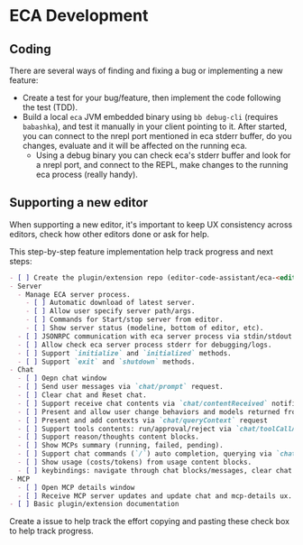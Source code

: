 # ECA Development

## Coding 

There are several ways of finding and fixing a bug or implementing a new feature:

- Create a test for your bug/feature, then implement the code following the test (TDD).
- Build a local `eca` JVM embedded binary using `bb debug-cli` (requires `babashka`), and test it manually in your client pointing to it. After started, you can connect to the nrepl port mentioned in eca stderr buffer, do you changes, evaluate and it will be affected on the running eca.
  - Using a debug binary you can check eca's stderr buffer and look for a nrepl port, and connect to the REPL, make changes to the running eca process (really handy).

## Supporting a new editor

When supporting a new editor, it's important to keep UX consistency across editors, check how other editors done or ask for help.

This step-by-step feature implementation help track progress and next steps:

```markdown
- [ ] Create the plugin/extension repo (editor-code-assistant/eca-<editor> would be ideal), ask maintainers for permission.
- Server
  - Manage ECA server process.
    - [ ] Automatic download of latest server.
    - [ ] Allow user specify server path/args.
    - [ ] Commands for Start/stop server from editor.
    - [ ] Show server status (modeline, bottom of editor, etc).
  - [ ] JSONRPC communication with eca server process via stdin/stdout sending/receiving requests and notifications, check [protocol](./protocol.md).
  - [ ] Allow check eca server process stderr for debugging/logs.
  - [ ] Support `initialize` and `initialized` methods.
  - [ ] Support `exit` and `shutdown` methods.
- Chat
  - [ ] Oepn chat window
  - [ ] Send user messages via `chat/prompt` request.
  - [ ] Clear chat and Reset chat.
  - [ ] Support receive chat contents via `chat/contentReceived` notification.
  - [ ] Present and allow user change behaviors and models returned from `initialize` request.
  - [ ] Present and add contexts via `chat/queryContext` request
  - [ ] Support tools contents: run/approval/reject via `chat/toolCallApprove` or `chat/toolCallReject`.
  - [ ] Support reason/thoughts content blocks.
  - [ ] Show MCPs summary (running, failed, pending).
  - [ ] Support chat commands (`/`) auto completion, querying via `chat/queryCommands`.
  - [ ] Show usage (costs/tokens) from usage content blocks.
  - [ ] keybindings: navigate through chat blocks/messages, clear chat.
- MCP
  - [ ] Open MCP details window
  - [ ] Receive MCP server updates and update chat and mcp-details ux.
- [ ] Basic plugin/extension documentation
```

Create a issue to help track the effort copying and pasting these check box to help track progress.
